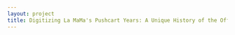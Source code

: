 ```yaml
--- 
layout: project 
title: Digitizing La MaMa's Pushcart Years: A Unique History of the Off-Off-Broadway Movement
---
```



